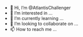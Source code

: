 - 👋 Hi, I’m @AtlantisChallenger
- 👀 I’m interested in ...
- 🌱 I’m currently learning ...
- 💞️ I’m looking to collaborate on ...
- 📫 How to reach me ...

<!---
AtlantisChallenger/AtlantisChallenger is a ✨ special ✨ repository because its `README.md` (this file) appears on your GitHub profile.
You can click the Preview link to take a look at your changes.
--->
